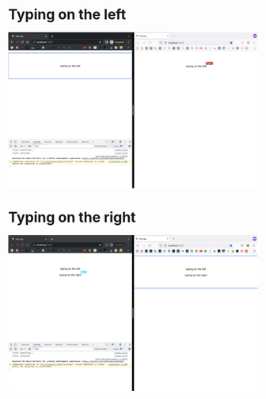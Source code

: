 # Typing on the left

![alt text](left.png "Left")

# Typing on the right

![alt text](right.png "Left")